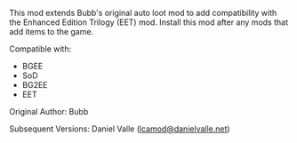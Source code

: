 This mod extends Bubb's original auto loot mod to add compatibility with the Enhanced Edition Trilogy (EET) mod. Install this mod after any mods that add items to the game. 

Compatible with:
- BGEE
- SoD
- BG2EE
- EET

Original Author: Bubb

Subsequent Versions: Daniel Valle (lcamod@danielvalle.net)
